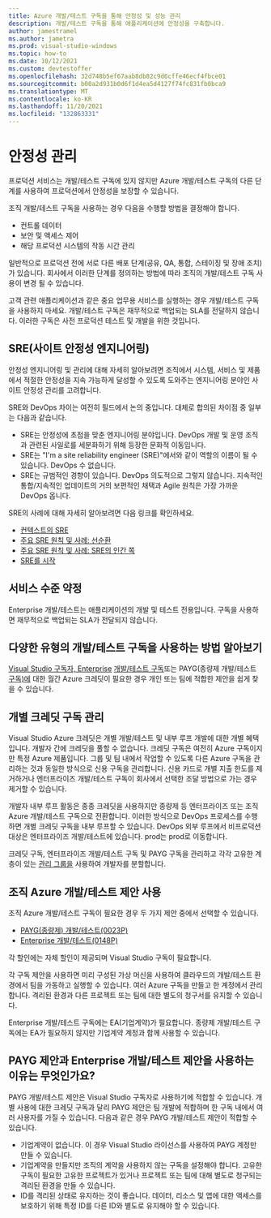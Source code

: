 ```yaml
---
title: Azure 개발/테스트 구독을 통해 안정성 및 성능 관리
description: 개발/테스트 구독을 통해 애플리케이션에 안정성을 구축합니다.
author: jamestramel
ms.author: jametra
ms.prod: visual-studio-windows
ms.topic: how-to
ms.date: 10/12/2021
ms.custom: devtestoffer
ms.openlocfilehash: 32d748b5ef67aab8db82c9d6cffe46ecf4fbce01
ms.sourcegitcommit: b00a2d931b0d6f1d4ea5d4127f74fc831fb0bca9
ms.translationtype: MT
ms.contentlocale: ko-KR
ms.lasthandoff: 11/20/2021
ms.locfileid: "132863331"
---
```

# <a name="reliability-management"></a>안정성 관리  

프로덕션 서비스는 개발/테스트 구독에 있지 않지만 Azure 개발/테스트 구독의 다른 단계를 사용하여 프로덕션에서 안정성을 보장할 수 있습니다.  

조직 개발/테스트 구독을 사용하는 경우 다음을 수행할 방법을 결정해야 합니다.  

- 컨트롤 데이터  
- 보안 및 액세스 제어  
- 해당 프로덕션 시스템의 작동 시간 관리  

일반적으로 프로덕션 전에 서로 다른 배포 단계(공유, QA, 통합, 스테이징 및 장애 조치)가 있습니다. 회사에서 이러한 단계를 정의하는 방법에 따라 조직의 개발/테스트 구독 사용이 변경 될 수 있습니다.  

고객 관련 애플리케이션과 같은 중요 업무용 서비스를 실행하는 경우 개발/테스트 구독을 사용하지 마세요. 개발/테스트 구독은 재무적으로 백업되는 SLA를 전달하지 않습니다. 이러한 구독은 사전 프로덕션 테스트 및 개발을 위한 것입니다.  

## <a name="site-reliability-engineering-sre"></a>SRE(사이트 안정성 엔지니어링)  

안정성 엔지니어링 및 관리에 대해 자세히 알아보려면 조직에서 시스템, 서비스 및 제품에서 적절한 안정성을 지속 가능하게 달성할 수 있도록 도와주는 엔지니어링 분야인 사이트 안정성 관리를 고려합니다.  

SRE와 DevOps 차이는 여전히 필드에서 논의 중입니다. 대체로 합의된 차이점 중 일부는 다음과 같습니다.  

- SRE는 안정성에 초점을 맞춘 엔지니어링 분야입니다. DevOps 개발 및 운영 조직과 관련된 사일로를 세분화하기 위해 등장한 문화적 이동입니다.  
- SRE는 "I'm a site reliability engineer (SRE)"에서와 같이 역할의 이름이 될 수 있습니다. DevOps 수 없습니다.  
- SRE는 규범적인 경향이 있습니다. DevOps 의도적으로 그렇지 않습니다. 지속적인 통합/지속적인 업데이트의 거의 보편적인 채택과 Agile 원칙은 가장 가까운 DevOps 옵니다.  

SRE의 사례에 대해 자세히 알아보려면 다음 링크를 확인하세요.  

- [컨텍스트의 SRE](/learn/modules/intro-to-site-reliability-engineering/3-sre-in-context)  
- [주요 SRE 원칙 및 사례: 선순환](/learn/modules/intro-to-site-reliability-engineering/4-key-principles-1-virtuous-cycles)  
- [주요 SRE 원칙 및 사례: SRE의 인간 쪽](/learn/modules/intro-to-site-reliability-engineering/5-key-principles-2-human-side-of-sre)  
- [SRE를 시작](/learn/modules/intro-to-site-reliability-engineering/6-getting-started)  

## <a name="service-level-agreements"></a>서비스 수준 약정  

Enterprise 개발/테스트는 애플리케이션의 개발 및 테스트 전용입니다. 구독을 사용하면 재무적으로 백업되는 SLA가 전달되지 않습니다.  

## <a name="learn-to-use-different-types-of-devtest-subscriptions"></a>다양한 유형의 개발/테스트 구독을 사용하는 방법 알아보기  

[Visual Studio 구독자, Enterprise](https://azure.microsoft.com/pricing/member-offers/msdn-benefits-details/) [개발/테스트 구독](https://azure.microsoft.com/offers/ms-azr-0148p/)또는 PAYG(종량제 개발/테스트 [구독)에](https://azure.microsoft.com/offers/ms-azr-0023p/) 대한 월간 Azure 크레딧이 필요한 경우 개인 또는 팀에 적합한 제안을 쉽게 찾을 수 있습니다.  

## <a name="managing-individual-credit-subscriptions"></a>개별 크레딧 구독 관리  

Visual Studio Azure 크레딧은 개별 개발/테스트 및 내부 루프 개발에 대한 개별 혜택입니다. 개발자 간에 크레딧을 풀할 수 없습니다. 크레딧 구독은 여전히 Azure 구독이지만 특정 Azure 제품입니다. 그룹 및 팀 내에서 작업할 수 있도록 다른 Azure 구독을 관리하는 것과 동일한 방식으로 신용 구독을 관리합니다. 신용 카드로 개별 지출 한도를 제거하거나 엔터프라이즈 개발/테스트 구독이 회사에서 선택한 조달 방법으로 가는 경우 제거할 수 있습니다.  

개발자 내부 루프 활동은 종종 크레딧을 사용하지만 종량제 등 엔터프라이즈 또는 조직 Azure 개발/테스트 구독으로 전환합니다. 이러한 방식으로 DevOps 프로세스를 수행하면 개별 크레딧 구독을 내부 루프할 수 있습니다. DevOps 외부 루프에서 비프로덕션 대상은 엔터프라이즈 개발/테스트에 있습니다. prod는 prod로 이동합니다.  

크레딧 구독, 엔터프라이즈 개발/테스트 구독 및 PAYG 구독을 관리하고 각각 고유한 계층이 있는 [관리 그룹을](../../governance/management-groups/how-to/protect-resource-hierarchy.md) 사용하여 개발자를 분할합니다.  

## <a name="using-your-organization-azure-devtest-offers"></a>조직 Azure 개발/테스트 제안 사용  

조직 Azure 개발/테스트 구독이 필요한 경우 두 가지 제안 중에서 선택할 수 있습니다.  

- [PAYG(종량제) 개발/테스트(0023P)](https://azure.microsoft.com/offers/ms-azr-0023p/)  
- [Enterprise 개발/테스트(0148P)](https://azure.microsoft.com/offers/ms-azr-0148p/)  

각 할인에는 자체 할인이 제공되며 Visual Studio 구독이 필요합니다.  

각 구독 제안을 사용하면 미리 구성된 가상 머신을 사용하여 클라우드의 개발/테스트 환경에서 팀을 가동하고 실행할 수 있습니다. 여러 Azure 구독을 만들고 한 계정에서 관리합니다. 격리된 환경과 다른 프로젝트 또는 팀에 대한 별도의 청구서를 유지할 수 있습니다.  

Enterprise 개발/테스트 구독에는 EA(기업계약)가 필요합니다. 종량제 개발/테스트 구독에는 EA가 필요하지 않지만 기업계약 계정과 함께 사용할 수 있습니다.  

## <a name="why-would-i-use-payg-offers-vs-enterprise-devtest-offers"></a>PAYG 제안과 Enterprise 개발/테스트 제안을 사용하는 이유는 무엇인가요?  

PAYG 개발/테스트 제안은 Visual Studio 구독자로 사용하기에 적합할 수 있습니다. 개별 사용에 대한 크레딧 구독과 달리 PAYG 제안은 팀 개발에 적합하며 한 구독 내에서 여러 사용자를 가질 수 있습니다. 다음과 같은 경우 PAYG 개발/테스트 제안이 적합할 수 있습니다.  

- 기업계약이 없습니다. 이 경우 Visual Studio 라이선스를 사용하여 PAYG 계정만 만들 수 있습니다.  
- 기업계약을 만들지만 조직의 계약을 사용하지 않는 구독을 설정해야 합니다. 고유한 구독이 필요한 고유한 프로젝트가 있거나 프로젝트 또는 팀에 대해 별도로 청구되는 격리된 환경을 만들 수 있습니다.  
- ID를 격리된 상태로 유지하는 것이 좋습니다. 데이터, 리소스 및 앱에 대한 액세스를 보호하기 위해 특정 ID를 다른 ID와 별도로 유지해야 할 수 있습니다.  
